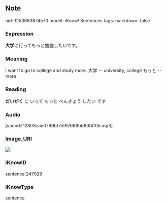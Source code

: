 ## Note
nid: 1253683874570
model: iKnow! Sentences
tags: 
markdown: false

### Expression
<b>大学</b>に行ってもっと勉強したいです。

### Meaning
I want to go to college and study more.
大学 -- university, college
もっと -- more

### Reading
<b>だいがく</b> に いって もっと べんきょう したい です

### Audio
[sound:f12803cae0769bf7ef97689bb90bff05.mp3]

### Image_URI
<img src="424c81e445066a9a85b095cb894c1c70.jpg">

### iKnowID
sentence:247029

### iKnowType
sentence
